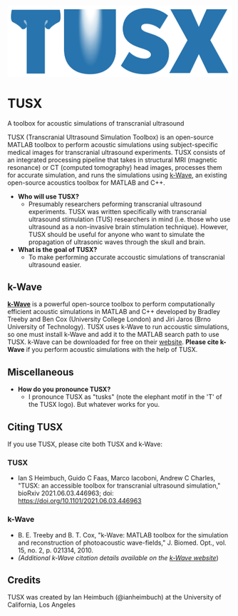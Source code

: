 ![TUSX Logo](assets/tusxLogo.png)

# TUSX

A toolbox for acoustic simulations of transcranial ultrasound

TUSX (Transcranial Ultrasound Simulation Toolbox) is an open-source MATLAB toolbox to perform acoustic simulations using subject-specific medical images for transcranial ultrasound experiments. TUSX consists of an integrated processing pipeline that takes in structural MRI (magnetic resonance) or CT (computed tomography) head images, processes them for accurate simulation, and runs the simulations using [k-Wave](http://k-wave.org), an existing open-source acoustics toolbox for MATLAB and C++.

- **Who will use TUSX?**
  - Presumably researchers peforming transcranial ultrasound experiments. TUSX was written specifically with transcranial ultrasound stimulation (TUS) researchers in mind (i.e. those who use ultrasound as a non-invasive brain stimulation technique). However, TUSX should be useful for anyone who want to simulate the propagation of ultrasonic waves through the skull and brain.
- **What is the goal of TUSX?**
  - To make performing accurate accoustic simulations of transcranial ultrasound easier.

## k-Wave
[**k-Wave**](http://k-wave.org) is a powerful open-source toolbox to perform computationally efficient acoustic simulations in MATLAB and C++ developed by Bradley Treeby and Ben Cox (University College London) and Jiri Jaros (Brno University of Technology). TUSX uses k-Wave to run accoustic simulations, so one must install k-Wave and add it to the MATLAB search path to use TUSX. k-Wave can be downloaded for free on their [website](http://k-wave.org). **Please cite k-Wave** if you perform acoustic simulations with the help of TUSX.

## Miscellaneous
- **How do you pronounce TUSX?**
  - I pronounce TUSX as "tusks" (note the elephant motif in the 'T' of the TUSX logo). But whatever works for you.

## Citing TUSX
If you use TUSX, please cite both TUSX and k-Wave:
### TUSX
* Ian S Heimbuch, Guido C Faas, Marco Iacoboni, Andrew C Charles, "TUSX: an accessible toolbox for transcranial ultrasound simulation," bioRxiv 2021.06.03.446963; doi: https://doi.org/10.1101/2021.06.03.446963
### k-Wave
* B. E. Treeby and B. T. Cox, "k-Wave: MATLAB toolbox for the simulation and reconstruction of photoacoustic wave-fields," J. Biomed. Opt., vol. 15, no. 2, p. 021314, 2010.
* *(Additional k-Wave citation details available on the [k-Wave website](http://www.k-wave.org/license.php)*)

## Credits
TUSX was created by Ian Heimbuch (@ianheimbuch) at the University of California, Los Angeles